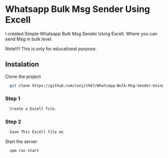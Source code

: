 
# Whatsapp Bulk Msg Sender Using Excell

I created Simple Whatsapp Bulk Msg Sender Using Excell. Where you can send Msg in bulk level.

Note!!!!
This is only for educational purpose.





## Instalation

Clone the project

```bash
  git clone https://github.com/ranjith67/Whatsapp-Bulk-Msg-Sender-Using-Excell.git
```

### Step 1

```bash
  Create a Excell file.
```

### Step 2

```bash
  Save This Excell file as 
```

Start the server

```bash
  npm run start
```

